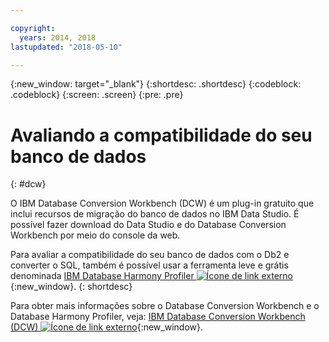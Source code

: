 ```yaml
---

copyright:
  years: 2014, 2018
lastupdated: "2018-05-10"

---
```


<!-- Attribute definitions --> 
{:new_window: target="_blank"}
{:shortdesc: .shortdesc}
{:codeblock: .codeblock}
{:screen: .screen}
{:pre: .pre}

# Avaliando a compatibilidade do seu banco de dados
{: #dcw}

O IBM Database Conversion Workbench (DCW) é um plug-in gratuito que inclui recursos de migração do banco de dados no IBM Data Studio. É possível fazer download do Data Studio e do Database Conversion Workbench por meio do console da web.

Para avaliar a compatibilidade do seu banco de dados com o Db2 e converter o SQL, também é possível usar a ferramenta leve e grátis denominada [IBM Database Harmony Profiler ![Ícone de link externo](../../icons/launch-glyph.svg "Ícone de link externo")](https://www.ibm.com/developerworks/community/blogs/05901c97-75b2-47a1-9c32-25f748855913/entry/Introducing_DCW_Lite?lang=en){:new_window}.
{: shortdesc}

Para obter mais informações sobre o Database Conversion Workbench e o Database Harmony Profiler, veja: [IBM Database Conversion Workbench (DCW) ![Ícone de link externo](../../icons/launch-glyph.svg "Ícone de link externo")](https://www.ibm.com/support/knowledgecenter/en/SS6NHC/com.ibm.swg.im.dashdb.apdv.porting.doc/doc/c_compat_dcw.html){:new_window}.
